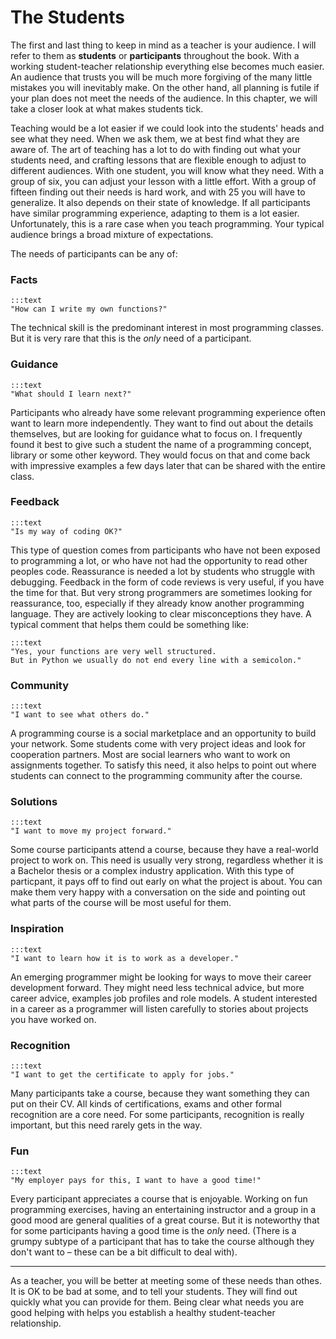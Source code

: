 
# The Students

The first and last thing to keep in mind as a teacher is your audience.
I will refer to them as **students** or **participants** throughout the book.
With a working student-teacher relationship everything else becomes much easier.
An audience that trusts you will be much more forgiving of the many little mistakes you will inevitably make.
On the other hand, all planning is futile if your plan does not meet the needs of the audience.
In this chapter, we will take a closer look at what makes students tick.

Teaching would be a lot easier if we could look into the students' heads and see what they need. When we ask them, we at best find what they are aware of. The art of teaching has a lot to do with finding out what your students need, and crafting lessons that are flexible enough to adjust to different audiences.
With one student, you will know what they need. With a group of six, you can adjust your lesson with a little effort. With a group of fifteen finding out their needs is hard work, and with 25 you will have to generalize.
It also depends on their state of knowledge. If all participants have similar programming experience, adapting to them is a lot easier. Unfortunately, this is a rare case when you teach programming.
Your typical audience brings a broad mixture of expectations.

The needs of participants can be any of:

### Facts

    :::text
    "How can I write my own functions?"

The technical skill is the predominant interest in most programming classes.
But it is very rare that this is the *only* need of a participant.

### Guidance

    :::text
    "What should I learn next?"

Participants who already have some relevant programming experience often want to learn more independently.
They want to find out about the details themselves, but are looking for guidance what to focus on.
I frequently found it best to give such a student the name of a programming concept, library or some other keyword.
They would focus on that and come back with impressive examples a few days later that can be shared with the entire class.

### Feedback

    :::text
    "Is my way of coding OK?"

This type of question comes from participants who have not been exposed to programming a lot, or who have not had the opportunity to read other peoples code.
Reassurance is needed a lot by students who struggle with debugging.
Feedback in the form of code reviews is very useful, if you have the time for that.
But very strong programmers are sometimes looking for reassurance, too, especially if they already know another programming language.
They are actively looking to clear misconceptions they have.
A typical comment that helps them could be something like:

    :::text
    "Yes, your functions are very well structured.
    But in Python we usually do not end every line with a semicolon."


### Community

    :::text
    "I want to see what others do."

A programming course is a social marketplace and an opportunity to build your network.
Some students come with very project ideas and look for cooperation partners.
Most are social learners who want to work on assignments together.
To satisfy this need, it also helps to point out where students can connect to the programming community after the course.

### Solutions

    :::text
    "I want to move my project forward."

Some course participants attend a course, because they have a real-world project to work on.
This need is usually very strong, regardless whether it is a Bachelor thesis or a complex industry application.
With this type of particpant, it pays off to find out early on what the project is about.
You can make them very happy with a conversation on the side and pointing out what parts of the course will be most useful for them.

### Inspiration

    :::text
    "I want to learn how it is to work as a developer."

An emerging programmer might be looking for ways to move their career development forward.
They might need less technical advice, but more career advice, examples job profiles and role models.
A student interested in a career as a programmer will listen carefully to stories about projects  you have worked on.

### Recognition

    :::text
    "I want to get the certificate to apply for jobs."

Many participants take a course, because they want something they can put on their CV.
All kinds of certifications, exams and other formal recognition are a core need.
For some participants, recognition is really important, but this need rarely gets in the way.

### Fun

    :::text
    "My employer pays for this, I want to have a good time!"

Every participant appreciates a course that is enjoyable.
Working on fun programming exercises, having an entertaining instructor and a group in a good mood are general qualities of a great course. But it is noteworthy that for some participants having a good time is the *only* need. (There is a grumpy subtype of a participant that has to take the course although they don't want to – these can be a bit difficult to deal with).

----

As a teacher, you will be better at meeting some of these needs than othes.
It is OK to be bad at some, and to tell your students.
They will find out quickly what you can provide for them.
Being clear what needs you are good helping with helps you establish a healthy student-teacher relationship.
